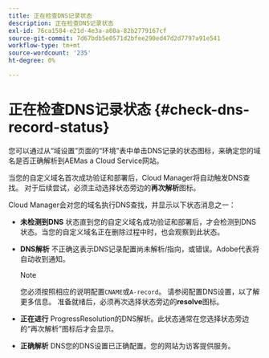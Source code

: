 ```yaml
---
title: 正在检查DNS记录状态
description: 正在检查DNS记录状态
exl-id: 76ca1584-e21d-4e3a-a08a-82b2779167cf
source-git-commit: 7d67bdb5e0571d2bfee290ed47d2d7797a91e541
workflow-type: tm+mt
source-wordcount: '235'
ht-degree: 0%

---
```


# 正在检查DNS记录状态 {#check-dns-record-status}

您可以通过从“域设置”页面的“环境”表中单击DNS记录的状态图标，来确定您的域名是否正确解析到AEMas a Cloud Service网站。

当您的自定义域名首次成功验证和部署后，Cloud Manager将自动触发DNS查找。 对于后续尝试，必须主动选择状态旁边的&#x200B;**再次解析**&#x200B;图标。

Cloud Manager会对您的域名执行DNS查找，并显示以下状态消息之一：

* **未检测到DNS**
状态直到您的自定义域名成功验证和部署后，才会检测到DNS状态。当您的自定义域名正在删除过程中时，也会观察到此状态。

* **DNS解析**
不正确这表示DNS记录配置尚未解析/指向，或错误。Adobe代表将自动收到通知。

   >[!NOTE]
   >您必须按照相应的说明配置`CNAME`或`A-record`。 请参阅配置DNS设置，以了解更多信息。 准备就绪后，必须再次选择状态旁边的&#x200B;**resolve**&#x200B;图标。

* **正在进行**
ProgressResolution的DNS解析。此状态通常在您选择状态旁边的“再次解析”图标后才会显示。

* **正确解析**
DNS您的DNS设置已正确配置。您的网站为访客提供服务。
